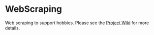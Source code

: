 # WebScraping

Web scraping to support hobbies. Please see the [Project Wiki](https://github.com/wriggityWrecked/WebScraping/wiki) for more details. 
